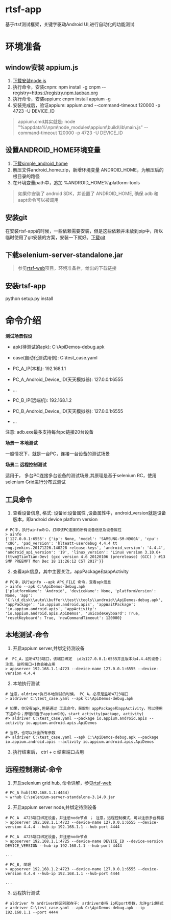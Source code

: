 # rtsf-app
基于rtsf测试框架，关键字驱动Android UI,进行自动化的功能测试


# 环境准备

## window安装 appium.js
1. [下载安装node.js](https://nodejs.org/en)
2. 执行命令，安装cnpm: npm install -g cnpm --registry=https://registry.npm.taobao.org
3. 执行命令，安装appium: cnpm install appium -g
4. 安装完成后，验证appium: appium.cmd --command-timeout 120000 -p 4723 -U DEVICE_ID

> appium.cmd其实就是:  node "%appdata%\npm\node_modules\appium\build\lib\main.js" --command-timeout 120000 -p 4723 -U DEVICE_ID

## 设置ANDROID_HOME环境变量
1. [下载simple_android_home](https://github.com/RockFeng0/rtsf-app/releases/tag/v1.0.39)
2. 解压文件android_home.zip，新增环境变量 ANDROID_HOME，为解压后的根目录的路径
3. 在环境变量path中，追加 %ANDROID_HOME%\platform-tools

> 如果你安装了  android SDK，并设置了 ANDROID_HOME, 确保 adb 和 aapt命令可以被调用

## 安装git 

在安装rtsf-app的时候，一些依赖需要安装，但是这些依赖并未放到pip中，所以临时使用了git安装的方案，安装一下就好。[下载git](https://git-scm.com/downloads/)

## 下载selenium-server-standalone.jar

> 参见[rtsf-web](https://github.com/RockFeng0/rtsf-web)项目，环境准备栏，给出的下载链接

## 安装rtsf-app
python setup.py install
 

# 命令介绍

**测试场景假设**

- apk(待测试的apk): C:\ApiDemos-debug.apk
- case(自动化测试用例): C:\test_case.yaml

- PC_A_IP(本机): 192.168.1.1
- PC_A_Android_Device_ID(天天模拟器): 127.0.0.1:6555
- ...

- PC_B_IP(远端机): 192.168.1.2
- PC_B_Android_Device_ID(天天模拟器): 127.0.0.1:6555
- ...

注意: adb.exe最多支持每台pc链接20台设备
 
**场景一  本地测试**

一般情况下，就是一台PC，连接一台设备的测试场景

**场景二 远程控制测试**

适用于， 多台PC连接多台设备的测试场景,其原理是基于selenium RC，使用selenium Grid进行分布式测试


## 工具命令
1. 查看设备信息, 格式: 设备id:设备属性     ,设备属性中，android_version就是设备版本，即android device platform version

```
# PC中，执行ainfo命令，打印该PC连接的所有设备信息及设备属性
> ainfo
{'127.0.0.1:6555': {'ip': None, 'model': 'SAMSUNG-SM-N900A', 'cpu': 'x86', 'pad_version': 'hlteatt-userdebug 4.4.4 tt eng.jenkins.20171226.140228 release-keys', 'android_version': '4.4.4', 'android_api_version': '19', 'linux_version': 'Linux version 3.10.0+ (ttvm@TianTian-Dev) (gcc version 4.6 20120106 (prerelease) (GCC) ) #13 SMP PREEMPT Mon Dec 18 11:26:12 CST 2017'}}
```

2. 查看apk信息，其中主要关注，appPackage和appActivity 

```
# PC中，执行ainfo --apk APK_FILE 命令，查看apk信息
> ainfo --apk C:\ApiDemos-debug.apk
{'platformName': 'Android', 'deviceName': None, 'platformVersion': None, 'app': 'C:\\d_disk\\auto\\buffer\\test\\tools\\android\\ApiDemos-debug.apk', 'appPackage': 'io.appium.android.apis', 'appWaitPackage': 'io.appium.android.apis', 'appActivity': 'io.appium.android.apis.ApiDemos', 'unicodeKeyboard': True, 'resetKeyboard': True, 'newCommandTimeout': 120000}
```

## 本地测试-命令
1. 开启appium server,并绑定待测设备

```
#  PC_A，监听4723端口，该端口绑定  id为127.0.0.1:6555并且版本为4.4.4的设备；注意，监听端口+1也会被占用  
> appserver 192.168.1.1:4723 --device-name 127.0.0.1:6555 --device-version 4.4.4

```
2. 本地执行测试

```
# 注意，aldriver执行本地测试的时候， PC_A，必须是监听4723端口
> aldriver C:\test_case.yaml --apk C:\ApiDemos-debug.apk

# 如果，你没有apk,但是通过 工具命令，获取到 appPackage和appActivity，可以使用下述命令；原理相当于appium中的，start_activity(package, activity)
#> aldriver C:\test_case.yaml --package io.appium.android.apis --activity io.appium.android.apis.ApiDemos

# 当然，也可以补全所有参数
#> aldriver C:\test_case.yaml --apk C:\ApiDemos-debug.apk --package io.appium.android.apis --activity io.appium.android.apis.ApiDemos
```

3. 执行结束后， ctrl + c 结束端口占用

## 远程控制测试-命令
1. 开启selenium grid hub, 命令详解，参见[rtsf-web](https://github.com/RockFeng0/rtsf-web)

```
# PC_A hub(192.168.1.1:4444)
> wrhub C:\selenium-server-standalone-3.14.0.jar
```

2. 开启appium server node,并绑定待测设备

```
# PC_A  4723端口绑定设备，并注册node节点 ； 注意，远程控制模式，可以注册多台机器
> appserver 192.168.1.1:4723 --device-name 127.0.0.1:6555 --device-version 4.4.4 --hub-ip 192.168.1.1 --hub-port 4444

# PC_A  4725端口绑定设备，并注册node节点 
> appserver 192.168.1.1:4725 --device-name DEVICE_ID --device-version DEVICE_VERSION --hub-ip 192.168.1.1 --hub-port 4444

...

# PC_B, 同理
> appserver 192.168.1.2:4723 --device-name 127.0.0.1:6555 --device-version 4.4.4 --hub-ip 192.168.1.1 --hub-port 4444

...
```

3. 远程执行测试

```
# aldriver 与 ardriver的区别就在于: ardriver支持 ip和port参数，允许grid模式
> ardriver C:\test_case.yaml --apk C:\ApiDemos-debug.apk --ip 192.168.1.1 --port 4444
```



